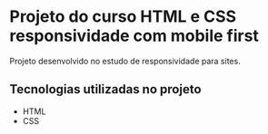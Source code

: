 
<h1>Projeto do curso HTML e CSS responsividade com mobile first</h1>

<p>Projeto desenvolvido no estudo de responsividade para sites.</p>

## Tecnologias utilizadas no projeto

* HTML
* CSS
